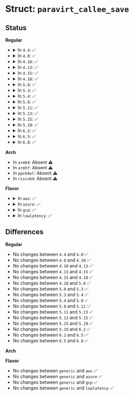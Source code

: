 # Struct: <code>paravirt_callee_save</code>

## Status
<b>Regular</b>
<ul>
<li>
<details>
<summary>In <code>4.4</code>: ✅</summary>

```c
struct paravirt_callee_save {
    void *func;
};
```
</details>
</li>
<li>
<details>
<summary>In <code>4.8</code>: ✅</summary>

```c
struct paravirt_callee_save {
    void *func;
};
```
</details>
</li>
<li>
<details>
<summary>In <code>4.10</code>: ✅</summary>

```c
struct paravirt_callee_save {
    void *func;
};
```
</details>
</li>
<li>
<details>
<summary>In <code>4.13</code>: ✅</summary>

```c
struct paravirt_callee_save {
    void *func;
};
```
</details>
</li>
<li>
<details>
<summary>In <code>4.15</code>: ✅</summary>

```c
struct paravirt_callee_save {
    void *func;
};
```
</details>
</li>
<li>
<details>
<summary>In <code>4.18</code>: ✅</summary>

```c
struct paravirt_callee_save {
    void *func;
};
```
</details>
</li>
<li>
<details>
<summary>In <code>5.0</code>: ✅</summary>

```c
struct paravirt_callee_save {
    void *func;
};
```
</details>
</li>
<li>
<details>
<summary>In <code>5.3</code>: ✅</summary>

```c
struct paravirt_callee_save {
    void *func;
};
```
</details>
</li>
<li>
<details>
<summary>In <code>5.4</code>: ✅</summary>

```c
struct paravirt_callee_save {
    void *func;
};
```
</details>
</li>
<li>
<details>
<summary>In <code>5.8</code>: ✅</summary>

```c
struct paravirt_callee_save {
    void *func;
};
```
</details>
</li>
<li>
<details>
<summary>In <code>5.11</code>: ✅</summary>

```c
struct paravirt_callee_save {
    void *func;
};
```
</details>
</li>
<li>
<details>
<summary>In <code>5.13</code>: ✅</summary>

```c
struct paravirt_callee_save {
    void *func;
};
```
</details>
</li>
<li>
<details>
<summary>In <code>5.15</code>: ✅</summary>

```c
struct paravirt_callee_save {
    void *func;
};
```
</details>
</li>
<li>
<details>
<summary>In <code>5.19</code>: ✅</summary>

```c
struct paravirt_callee_save {
    void *func;
};
```
</details>
</li>
<li>
<details>
<summary>In <code>6.2</code>: ✅</summary>

```c
struct paravirt_callee_save {
    void *func;
};
```
</details>
</li>
<li>
<details>
<summary>In <code>6.5</code>: ✅</summary>

```c
struct paravirt_callee_save {
    void *func;
};
```
</details>
</li>
<li>
<details>
<summary>In <code>6.8</code>: ✅</summary>

```c
struct paravirt_callee_save {
    void *func;
};
```
</details>
</li>
</ul>
<b>Arch</b>
<ul>
<li>
In <code>arm64</code>: Absent ⚠️
</li>
<li>
In <code>armhf</code>: Absent ⚠️
</li>
<li>
In <code>ppc64el</code>: Absent ⚠️
</li>
<li>
In <code>riscv64</code>: Absent ⚠️
</li>
</ul>
<b>Flavor</b>
<ul>
<li>
<details>
<summary>In <code>aws</code>: ✅</summary>

```c
struct paravirt_callee_save {
    void *func;
};
```
</details>
</li>
<li>
<details>
<summary>In <code>azure</code>: ✅</summary>

```c
struct paravirt_callee_save {
    void *func;
};
```
</details>
</li>
<li>
<details>
<summary>In <code>gcp</code>: ✅</summary>

```c
struct paravirt_callee_save {
    void *func;
};
```
</details>
</li>
<li>
<details>
<summary>In <code>lowlatency</code>: ✅</summary>

```c
struct paravirt_callee_save {
    void *func;
};
```
</details>
</li>
</ul>

## Differences
<b>Regular</b>
<ul>
<li>
No changes between <code>4.4</code> and <code>4.8</code> ✅
</li>
<li>
No changes between <code>4.8</code> and <code>4.10</code> ✅
</li>
<li>
No changes between <code>4.10</code> and <code>4.13</code> ✅
</li>
<li>
No changes between <code>4.13</code> and <code>4.15</code> ✅
</li>
<li>
No changes between <code>4.15</code> and <code>4.18</code> ✅
</li>
<li>
No changes between <code>4.18</code> and <code>5.0</code> ✅
</li>
<li>
No changes between <code>5.0</code> and <code>5.3</code> ✅
</li>
<li>
No changes between <code>5.3</code> and <code>5.4</code> ✅
</li>
<li>
No changes between <code>5.4</code> and <code>5.8</code> ✅
</li>
<li>
No changes between <code>5.8</code> and <code>5.11</code> ✅
</li>
<li>
No changes between <code>5.11</code> and <code>5.13</code> ✅
</li>
<li>
No changes between <code>5.13</code> and <code>5.15</code> ✅
</li>
<li>
No changes between <code>5.15</code> and <code>5.19</code> ✅
</li>
<li>
No changes between <code>5.19</code> and <code>6.2</code> ✅
</li>
<li>
No changes between <code>6.2</code> and <code>6.5</code> ✅
</li>
<li>
No changes between <code>6.5</code> and <code>6.8</code> ✅
</li>
</ul>
<b>Arch</b>
<ul>
</ul>
<b>Flavor</b>
<ul>
<li>
No changes between <code>generic</code> and <code>aws</code> ✅
</li>
<li>
No changes between <code>generic</code> and <code>azure</code> ✅
</li>
<li>
No changes between <code>generic</code> and <code>gcp</code> ✅
</li>
<li>
No changes between <code>generic</code> and <code>lowlatency</code> ✅
</li>
</ul>
